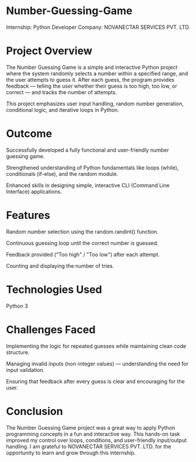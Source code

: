 # Number-Guessing-Game

Internship: Python Developer
Company: NOVANECTAR SERVICES PVT. LTD.

# Project Overview
The Number Guessing Game is a simple and interactive Python project where the system randomly selects a number within a specified range, and the user attempts to guess it.
After each guess, the program provides feedback — telling the user whether their guess is too high, too low, or correct — and tracks the number of attempts.

This project emphasizes user input handling, random number generation, conditional logic, and iterative loops in Python.


# Outcome
Successfully developed a fully functional and user-friendly number guessing game.

Strengthened understanding of Python fundamentals like loops (while), conditionals (if-else), and the random module.

Enhanced skills in designing simple, interactive CLI (Command Line Interface) applications.

# Features
Random number selection using the random.randint() function.

Continuous guessing loop until the correct number is guessed.

Feedback provided ("Too high" / "Too low") after each attempt.

Counting and displaying the number of tries.

# Technologies Used
Python 3

# Challenges Faced
Implementing the logic for repeated guesses while maintaining clean code structure.

Managing invalid inputs (non-integer values) — understanding the need for input validation.

Ensuring that feedback after every guess is clear and encouraging for the user.

# Conclusion
The Number Guessing Game project was a great way to apply Python programming concepts in a fun and interactive way.
This hands-on task improved my control over loops, conditions, and user-friendly input/output handling.
I am grateful to NOVANECTAR SERVICES PVT. LTD. for the opportunity to learn and grow through this internship.
